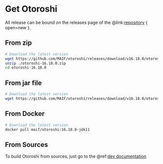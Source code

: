 # Get Otoroshi

All release can be bound on the releases page of the @link:[repository](https://github.com/MAIF/otoroshi/releases) { open=new }.

## From zip

```sh
# Download the latest version
wget https://github.com/MAIF/otoroshi/releases/download/v16.18.0/otoroshi-16.18.0.zip
unzip ./otoroshi-16.18.0.zip
cd otoroshi-16.18.0
```

## From jar file

```sh
# Download the latest version
wget https://github.com/MAIF/otoroshi/releases/download/v16.18.0/otoroshi.jar
```

## From Docker

```sh
# Download the latest version
docker pull maif/otoroshi:16.18.0-jdk11
```

## From Sources

To build Otoroshi from sources, just go to the @ref:[dev documentation](../dev.md)
